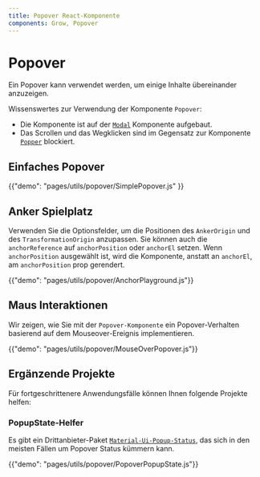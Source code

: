 ```yaml
---
title: Popover React-Komponente
components: Grow, Popover
---
```

# Popover

<p class="description">Ein Popover kann verwendet werden, um einige Inhalte übereinander anzuzeigen.</p>

Wissenswertes zur Verwendung der Komponente `Popover`:

- Die Komponente ist auf der [`Modal`](/utils/modal/) Komponente aufgebaut.
- Das Scrollen und das Wegklicken sind im Gegensatz zur Komponente [`Popper`](/utils/popper/) blockiert.

## Einfaches Popover

{{"demo": "pages/utils/popover/SimplePopover.js" }}

## Anker Spielplatz

Verwenden Sie die Optionsfelder, um die Positionen des `AnkerOrigin` und des `TransformationOrigin` anzupassen. Sie können auch die `anchorReference` auf `anchorPosition` oder `anchorEl` setzen. Wenn `anchorPosition` ausgewählt ist, wird die Komponente, anstatt an `anchorEl`, am `anchorPosition` prop gerendert.

{{"demo": "pages/utils/popover/AnchorPlayground.js"}}

## Maus Interaktionen

Wir zeigen, wie Sie mit der `Popover-Komponente` ein Popover-Verhalten basierend auf dem Mouseover-Ereignis implementieren.

{{"demo": "pages/utils/popover/MouseOverPopover.js"}}

## Ergänzende Projekte

Für fortgeschrittenere Anwendungsfälle können Ihnen folgende Projekte helfen:

### PopupState-Helfer

Es gibt ein Drittanbieter-Paket [`Material-Ui-Popup-Status`](https://github.com/jcoreio/material-ui-popup-state), das sich in den meisten Fällen um Popover Status kümmern kann.

{{"demo": "pages/utils/popover/PopoverPopupState.js"}}